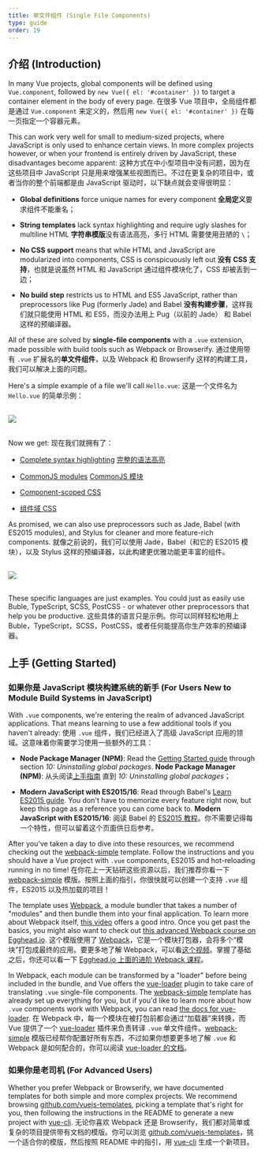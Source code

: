 ```yaml
---
title: 单文件组件 (Single File Components)
type: guide
order: 19
---
```


## 介绍 (Introduction)

In many Vue projects, global components will be defined using `Vue.component`, followed by `new Vue({ el: '#container' })` to target a container element in the body of every page.
在很多 Vue 项目中，全局组件都是通过 `Vue.component` 来定义的，然后用 `new Vue({ el: '#container' })` 在每一页指定一个容器元素。

This can work very well for small to medium-sized projects, where JavaScript is only used to enhance certain views. In more complex projects however, or when your frontend is entirely driven by JavaScript, these disadvantages become apparent:
这种方式在中小型项目中没有问题，因为在这些项目中 JavaScript 只是用来增强某些视图而已。不过在更复杂的项目中，或者当你的整个前端都是由 JavaScript 驱动时，以下缺点就会变得很明显：

- **Global definitions** force unique names for every component
**全局定义**要求组件不能重名；

- **String templates** lack syntax highlighting and require ugly slashes for multiline HTML
**字符串模版**没有语法高亮，多行 HTML 需要使用丑陋的 `\`；

- **No CSS support** means that while HTML and JavaScript are modularized into components, CSS is conspicuously left out
**没有 CSS 支持**，也就是说虽然 HTML 和 JavaScript 通过组件模块化了，CSS 却被丢到一边；

- **No build step** restricts us to HTML and ES5 JavaScript, rather than preprocessors like Pug (formerly Jade) and Babel
**没有构建步骤**，这样我们就只能使用 HTML 和 ES5，而没办法用上 Pug（以前的 Jade） 和 Babel 这样的预编译器。

All of these are solved by **single-file components** with a `.vue` extension, made possible with build tools such as Webpack or Browserify.
通过使用带有 `.vue` 扩展名的**单文件组件**，以及 Webpack 和 Browserify 这样的构建工具，我们可以解决上面的问题。

Here's a simple example of a file we'll call `Hello.vue`:
这是一个文件名为 `Hello.vue` 的简单示例：

<img src="/images/vue-component.png" style="display: block; margin: 30px auto">

Now we get:
现在我们就拥有了：

- [Complete syntax highlighting](https://github.com/vuejs/awesome-vue#syntax-highlighting)
[完整的语法高亮](https://github.com/vuejs/awesome-vue#syntax-highlighting)

- [CommonJS modules](https://webpack.github.io/docs/commonjs.html)
[CommonJS 模块](https://webpack.github.io/docs/commonjs.html)

- [Component-scoped CSS](https://github.com/vuejs/vue-loader/blob/master/docs/en/features/scoped-css.md)
- [组件域 CSS](https://github.com/vuejs/vue-loader/blob/master/docs/en/features/scoped-css.md)

As promised, we can also use preprocessors such as Jade, Babel (with ES2015 modules), and Stylus for cleaner and more feature-rich components.
就像之前说的，我们可以使用 Jade，Babel（和它的 ES2015 模块），以及 Stylus 这样的预编译器，以此构建更优雅功能更丰富的组件。

<img src="/images/vue-component-with-preprocessors.png" style="display: block; margin: 30px auto">

These specific languages are just examples. You could just as easily use Buble, TypeScript, SCSS, PostCSS - or whatever other preprocessors that help you be productive.
这些具体的语言只是示例。你可以同样轻松地用上 Buble，TypeScript，SCSS，PostCSS，或者任何能提高你生产效率的预编译器。

<!-- TODO: include CSS modules once it's supported in vue-loader 9.x -->

## 上手 (Getting Started)

### 如果你是 JavaScript 模块构建系统的新手 (For Users New to Module Build Systems in JavaScript)

With `.vue` components, we're entering the realm of advanced JavaScript applications. That means learning to use a few additional tools if you haven't already:
使用 `.vue` 组件，我们已经进入了高级 JavaScript 应用的领域。这意味着你需要学习使用一些额外的工具：

- **Node Package Manager (NPM)**: Read the [Getting Started guide](https://docs.npmjs.com/getting-started/what-is-npm) through section _10: Uninstalling global packages_.
**Node Package Manager (NPM)**: 从头阅读[上手指南](https://docs.npmjs.com/getting-started/what-is-npm) 直到 _10: Uninstalling global packages_；

- **Modern JavaScript with ES2015/16**: Read through Babel's [Learn ES2015 guide](https://babeljs.io/docs/learn-es2015/). You don't have to memorize every feature right now, but keep this page as a reference you can come back to.
**Modern JavaScript with ES2015/16**: 阅读 Babel 的 [ES2015 教程](https://babeljs.io/docs/learn-es2015/)。你不需要记得每一个特性，但可以留着这个页面供日后参考。

After you've taken a day to dive into these resources, we recommend checking out the [webpack-simple](https://github.com/vuejs-templates/webpack-simple) template. Follow the instructions and you should have a Vue project with `.vue` components, ES2015 and hot-reloading running in no time!
在你花上一天钻研这些资源以后，我们推荐你看一下 [webpack-simple](https://github.com/vuejs-templates/webpack-simple) 模版。按照上面的指引，你很快就可以创建一个支持 `.vue` 组件，ES2015 以及热加载的项目！

The template uses [Webpack](https://webpack.github.io/), a module bundler that takes a number of "modules" and then bundle them into your final application. To learn more about Webpack itself, [this video](https://www.youtube.com/watch?v=WQue1AN93YU) offers a good intro. Once you get past the basics, you might also want to check out [this advanced Webpack course on Egghead.io](https://egghead.io/courses/using-webpack-for-production-javascript-applications).
这个模版使用了 [Webpack](https://webpack.github.io/)，它是一个模块打包器，会将多个“模块”打包成最终的应用。要更多地了解 Webpack，可以看[这个视频](https://www.youtube.com/watch?v=WQue1AN93YU)。掌握了基础之后，你还可以看一下 [Egghead.io 上面的进阶 Webpack 课程](https://egghead.io/courses/using-webpack-for-production-javascript-applications)。

In Webpack, each module can be transformed by a "loader" before being included in the bundle, and Vue offers the [vue-loader](https://github.com/vuejs/vue-loader) plugin to take care of translating `.vue` single-file components. The [webpack-simple](https://github.com/vuejs-templates/webpack-simple) template has already set up everything for you, but if you'd like to learn more about how `.vue` components work with Webpack, you can read [the docs for vue-loader](https://vue-loader.vuejs.org).
在 Webpack 中，每一个模块在被打包前都会通过“加载器”来转换，而 Vue 提供了一个 [vue-loader](https://github.com/vuejs/vue-loader) 插件来负责转译 `.vue` 单文件组件。[webpack-simple](https://github.com/vuejs-templates/webpack-simple) 模版已经帮你配置好所有东西，不过如果你想要更多地了解 `.vue` 和 Webpack 是如何配合的，你可以阅读 [vue-loader 的文档](https://vue-loader.vuejs.org)。

### 如果你是老司机 (For Advanced Users)

Whether you prefer Webpack or Browserify, we have documented templates for both simple and more complex projects. We recommend browsing [github.com/vuejs-templates](https://github.com/vuejs-templates), picking a template that's right for you, then following the instructions in the README to generate a new project with [vue-cli](https://github.com/vuejs/vue-cli).
无论你喜欢 Webpack 还是 Browserify，我们都对简单或复杂的项目提供带有文档的模版。你可以浏览 [github.com/vuejs-templates](https://github.com/vuejs-templates)，挑一个适合你的模版，然后按照 README 中的指引，用 [vue-cli](https://github.com/vuejs/vue-cli) 生成一个新项目。
